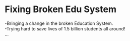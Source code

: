 # Fixing Broken Edu System
-Bringing a change in the broken Education System.  
-Trying hard to save lives of 1.5 billion students all around!  
...
